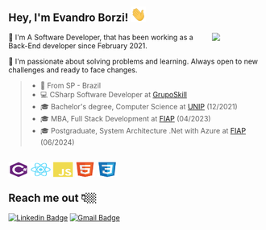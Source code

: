 

<!--
**EvandroBorziMarques/EvandroBorziMarques** is a ✨ _special_ ✨ repository because its `README.md` (this file) appears on your GitHub profile.

Here are some ideas to get you started:

- 🔭 I’m currently working on ...
- 🌱 I’m currently learning ...
- 👯 I’m looking to collaborate on ...
- 🤔 I’m looking for help with ...
- 💬 Ask me about ...
- 📫 How to reach me: ...
- 😄 Pronouns: ...
- ⚡ Fun fact: ...
-->

<h2> Hey, I'm Evandro Borzi! <img src="https://raw.githubusercontent.com/ABSphreak/ABSphreak/master/gifs/Hi.gif" width="30px"> </h2>
<img align='right' src='https://user-images.githubusercontent.com/5713670/87202985-820dcb80-c2b6-11ea-9f56-7ec461c497c3.gif' width='100"'>

<!-- ![](cubo.gif) -->

:rocket: I'm A Software Developer, that has been working as a Back-End developer since February 2021.

:dart: I'm passionate about solving problems and learning. Always open to new challenges and ready to face changes.

> - 📍  From SP - Brazil
> - 💻 CSharp Software Developer at [GrupoSkill](https://br.linkedin.com/company/gruposkill)
> - :mortar_board: Bachelor's degree, Computer Science at [UNIP](https://www.unip.br/) (12/2021)
> - :mortar_board: MBA, Full Stack Development at [FIAP](https://www.fiap.com.br) (04/2023)
> - :mortar_board: Postgraduate, System Architecture .Net with Azure at [FIAP](https://www.fiap.com.br) (06/2024)

<div style="display: inline_block"><br>
  <img align="center" alt="Rafa-Java" height="30" width="40" src="https://raw.githubusercontent.com/devicons/devicon/master/icons/csharp/csharp-plain.svg">
  <img align="center" alt="Rafa-React" height="30" width="40" src="https://raw.githubusercontent.com/devicons/devicon/master/icons/react/react-original.svg">
  <img align="center" alt="Rafa-Js" height="30" width="40" src="https://raw.githubusercontent.com/devicons/devicon/master/icons/javascript/javascript-plain.svg">
  <img align="center" alt="Rafa-HTML" height="30" width="40" src="https://raw.githubusercontent.com/devicons/devicon/master/icons/html5/html5-original.svg">
  <img align="center" alt="Rafa-CSS" height="30" width="40" src="https://raw.githubusercontent.com/devicons/devicon/master/icons/css3/css3-original.svg">  
</div>

<h2>Reach me out 👇🏼</h2>

[![Linkedin Badge](https://img.shields.io/badge/-LinkedIn-blue?style=flat-square&logo=Linkedin&logoColor=white&link=https://www.linkedin.com/in/evandro-borzi-912a24168/)](https://www.linkedin.com/in/evandro-borzi-912a24168/) [![Gmail Badge](https://img.shields.io/badge/-evandrocurriculos2017@gmail.com-c14438?style=flat-square&logo=Gmail&logoColor=white&link=mailto:evandrocurriculos2017@gmail.com)](mailto:evandrocurriculos2017@gmail.com)
